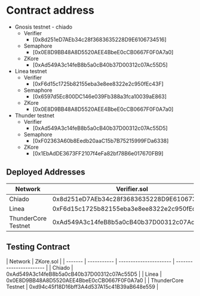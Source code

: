 # Contract address

- Gnosis testnet - chiado
  - Verifier 
    - [0x8d251eD7AEb34c28f3683635228D9E6106734516]
  - Semaphore
    - [0x0E8D9BB48A8D5520AEE4BbeE0cCB0667F0F0A7a0]
  - ZKore
    - [0xAd549A3c14feB8b5a0cB40b37D00312c07Ac55D5]
- Linea testnet 
  - Verifier
    - [0xF6d15c1725b82155eba3e8ee8322e2c950fEc43F]
  - Semaphore
    - [0x6597d5Ec800DC146e039Fb388a3fca10039aE863]
  - ZKore
    - [0x0E8D9BB48A8D5520AEE4BbeE0cCB0667F0F0A7a0]
- Thunder testnet
  - Verifier
    - [0xAd549A3c14feB8b5a0cB40b37D00312c07Ac55D5]
  - Semaphore
    - [0xF02363A60b8Eedb20aaC15b7B75215999FDa6338]
  - ZKore
    - [0x1EbAdDE3673FF2107f4eFa82bf78B6e017670FB9]

## Deployed Addresses

| Network | Verifier.sol | Semaphore.sol | ZKore.sol |
| ------- | ----------- | ---------------------- | ----------------------- |
| Chiado  | 0x8d251eD7AEb34c28f3683635228D9E6106734516 | 0x0E8D9BB48A8D5520AEE4BbeE0cCB0667F0F0A7a0 | 0xAd549A3c14feB8b5a0cB40b37D00312c07Ac55D5 |
| Linea   | 0xF6d15c1725b82155eba3e8ee8322e2c950fEc43F | 0x6597d5Ec800DC146e039Fb388a3fca10039aE863 | 0x0E8D9BB48A8D5520AEE4BbeE0cCB0667F0F0A7a0 |
| ThunderCore Testnet  | 0xAd549A3c14feB8b5a0cB40b37D00312c07Ac55D5 | 0xF02363A60b8Eedb20aaC15b7B75215999FDa6338 | 0x1EbAdDE3673FF2107f4eFa82bf78B6e017670FB9 |

## Testing Contract
| Network | ZKore.sol |
| ------- | ----------- | ---------------------- | ----------------------- |
| Chiado  | 0xAd549A3c14feB8b5a0cB40b37D00312c07Ac55D5 |
| Linea   | 0x0E8D9BB48A8D5520AEE4BbeE0cCB0667F0F0A7a0 |
| ThunderCore Testnet  | 0xd94c45f18D16bff3A4d537A15c41B39aB648e559 |
